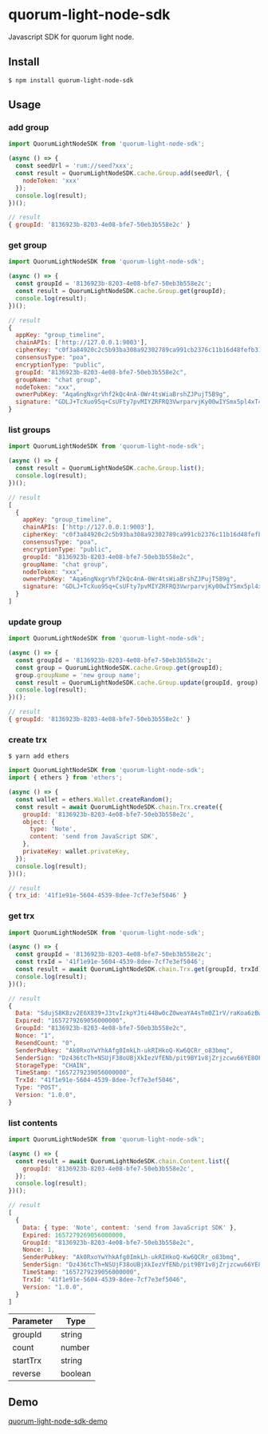 # quorum-light-node-sdk
Javascript SDK for quorum light node.

## Install
```
$ npm install quorum-light-node-sdk
```

## Usage

### add group
``` javascript
import QuorumLightNodeSDK from 'quorum-light-node-sdk';

(async () => {
  const seedUrl = 'rum://seed?xxx';
  const result = QuorumLightNodeSDK.cache.Group.add(seedUrl, {
    nodeToken: 'xxx'
  });
  console.log(result);
})();
```

``` javascript
// result
{ groupId: '8136923b-8203-4e08-bfe7-50eb3b558e2c' }
```

### get group
``` javascript
import QuorumLightNodeSDK from 'quorum-light-node-sdk';

(async () => {
  const groupId = '8136923b-8203-4e08-bfe7-50eb3b558e2c';
  const result = QuorumLightNodeSDK.cache.Group.get(groupId);
  console.log(result);
})();
```
``` javascript
// result
{
  appKey: "group_timeline",
  chainAPIs: ['http://127.0.0.1:9003'],
  cipherKey: "c0f3a84920c2c5b93ba308a92302789ca991cb2376c11b16d48fefb31666d5d2",
  consensusType: "poa",
  encryptionType: "public",
  groupId: "8136923b-8203-4e08-bfe7-50eb3b558e2c",
  groupName: "chat group",
  nodeToken: "xxx",
  ownerPubKey: "Aqa6ngNxgrVhf2kQc4nA-0Wr4tsWiaBrshZJPujT5B9g",
  signature: "GDLJ+TcXuo95q+CsUFty7pvMIYZRFRQ3VwrparvjKy00wIYSmx5pl4xT4ALb6AVgNei/is5kn1MuXfh9b5wB+QE=",
}
```

### list groups
``` javascript
import QuorumLightNodeSDK from 'quorum-light-node-sdk';

(async () => {
  const result = QuorumLightNodeSDK.cache.Group.list();
  console.log(result);
})();
```
``` javascript
// result
[
  {
    appKey: "group_timeline",
    chainAPIs: ['http://127.0.0.1:9003'],
    cipherKey: "c0f3a84920c2c5b93ba308a92302789ca991cb2376c11b16d48fefb31666d5d2",
    consensusType: "poa",
    encryptionType: "public",
    groupId: "8136923b-8203-4e08-bfe7-50eb3b558e2c",
    groupName: "chat group",
    nodeToken: "xxx",
    ownerPubKey: "Aqa6ngNxgrVhf2kQc4nA-0Wr4tsWiaBrshZJPujT5B9g",
    signature: "GDLJ+TcXuo95q+CsUFty7pvMIYZRFRQ3VwrparvjKy00wIYSmx5pl4xT4ALb6AVgNei/is5kn1MuXfh9b5wB+QE=",
  }
]
```

### update group
``` javascript
import QuorumLightNodeSDK from 'quorum-light-node-sdk';

(async () => {
  const groupId = '8136923b-8203-4e08-bfe7-50eb3b558e2c';
  const group = QuorumLightNodeSDK.cache.Group.get(groupId);
  group.groupName = 'new group name';
  const result = QuorumLightNodeSDK.cache.Group.update(groupId, group);
  console.log(result);
})();
```
``` javascript
// result
{ groupId: '8136923b-8203-4e08-bfe7-50eb3b558e2c' }
```

### create trx
```
$ yarn add ethers
```
``` javascript
import QuorumLightNodeSDK from 'quorum-light-node-sdk';
import { ethers } from 'ethers';

(async () => {
  const wallet = ethers.Wallet.createRandom();
  const result = await QuorumLightNodeSDK.chain.Trx.create({
    groupId: '8136923b-8203-4e08-bfe7-50eb3b558e2c',
    object: {
      type: 'Note',
      content: 'send from JavaScript SDK',
    },
    privateKey: wallet.privateKey,
  });
  console.log(result);
})();
```
``` javascript
// result
{ trx_id: '41f1e91e-5604-4539-8dee-7cf7e3ef5046' }
```

### get trx
``` javascript
import QuorumLightNodeSDK from 'quorum-light-node-sdk';

(async () => {
  const groupId = '8136923b-8203-4e08-bfe7-50eb3b558e2c';
  const trxId = '41f1e91e-5604-4539-8dee-7cf7e3ef5046';
  const result = await QuorumLightNodeSDK.chain.Trx.get(groupId, trxId);
  console.log(result);
})();
```
``` javascript
// result
{
  Data: "SdujS8K8zv2E6X839+J3tvIzkpYJti44Bw0cZ0weaYA4sTm0Z1rV/raKoa6zBwrAZYM9Zs+QdLS06jCVcaIvZrDqZysuAbTA/0JPmWVcLRdoiipdjAe6ov35f7WgVps6iSKUrw==",
  Expired: "1657279269056000000",
  GroupId: "8136923b-8203-4e08-bfe7-50eb3b558e2c",
  Nonce: "1",
  ResendCount: "0",
  SenderPubkey: "Ak0RxoYwYhkAfg0ImkLh-ukRIHkoQ-Kw6QCRr_o83bmq",
  SenderSign: "Dz436tcTh+NSUjF38oUBjXkIezVfENb/pit9BY1v8jZrjzcwu66YE8OFO9/MzRNIkhgTK2wulfmk51mzJz/9Txs=",
  StorageType: "CHAIN",
  TimeStamp: "1657279239056000000",
  TrxId: "41f1e91e-5604-4539-8dee-7cf7e3ef5046",
  Type: "POST",
  Version: "1.0.0",
}
```

### list contents
``` javascript
import QuorumLightNodeSDK from 'quorum-light-node-sdk';

(async () => {
  const result = await QuorumLightNodeSDK.chain.Content.list({
    groupId: '8136923b-8203-4e08-bfe7-50eb3b558e2c',
  });
  console.log(result);
})();
```
``` javascript
// result
[
  {
    Data: { type: 'Note', content: 'send from JavaScript SDK' },
    Expired: 1657279269056000000,
    GroupId: "8136923b-8203-4e08-bfe7-50eb3b558e2c",
    Nonce: 1,
    SenderPubkey: "Ak0RxoYwYhkAfg0ImkLh-ukRIHkoQ-Kw6QCRr_o83bmq",
    SenderSign: "Dz436tcTh+NSUjF38oUBjXkIezVfENb/pit9BY1v8jZrjzcwu66YE8OFO9/MzRNIkhgTK2wulfmk51mzJz/9Txs=",
    TimeStamp: "1657279239056000000",
    TrxId: "41f1e91e-5604-4539-8dee-7cf7e3ef5046",
    Version: "1.0.0",
  }
]
```
| Parameter      | Type |
| ----------- | ----------- |
| groupId      | string       |
| count   | number        |
| startTrx   | string        |
| reverse   | boolean        |


## Demo

[quorum-light-node-sdk-demo](https://github.com/raimonfuns/quorum-light-node-sdk-demo)